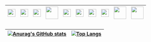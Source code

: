 

| <img style="height:25px; width: 25px" src="https://cdn.jsdelivr.net/gh/devicons/devicon/icons/python/python-plain.svg" /> | <img style="height:25px; width: 25px" src="https://cdn.jsdelivr.net/gh/devicons/devicon/icons/c/c-plain.svg" /> | <img style="height:25px; width: 25px" src="https://cdn.jsdelivr.net/gh/devicons/devicon/icons/javascript/javascript-plain.svg" /> | <img style="height:40px; width: 40px" src="https://cdn.jsdelivr.net/gh/devicons/devicon/icons/nodejs/nodejs-original-wordmark.svg" /> | <img style="height:25px; width: 25px" src="https://cdn.jsdelivr.net/gh/devicons/devicon/icons/react/react-original.svg" /> | <img style="height:25px; width: 25px" src="https://cdn.jsdelivr.net/gh/devicons/devicon/icons/html5/html5-plain.svg" />| <img style="height:25px; width: 25px" src="https://cdn.jsdelivr.net/gh/devicons/devicon/icons/css3/css3-plain.svg" /> | <img style="height:25px; width: 25px" src="https://cdn.jsdelivr.net/gh/devicons/devicon/icons/php/php-plain.svg" /> | <img style="height:40px; width: 40px" src="https://cdn.jsdelivr.net/gh/devicons/devicon/icons/mysql/mysql-plain-wordmark.svg" /> | <img style="height:40px; width: 40px" src="https://cdn.jsdelivr.net/gh/devicons/devicon/icons/mongodb/mongodb-original-wordmark.svg" /> |
| :---: | :---: | :---: | :---: | :---: | :---: | :---: | :---: | :---: | :---: |

##

| [![Anurag's GitHub stats](https://github-readme-stats.vercel.app/api?username=beluomini&show_icons=true&theme=dark)](https://github.com/beluomini/github-readme-stats) | [![Top Langs](https://github-readme-stats.vercel.app/api/top-langs/?username=beluomini&layout=compact&theme=dark)](https://github.com/beluomini/github-readme-stats) |
| :---: | :---: |
